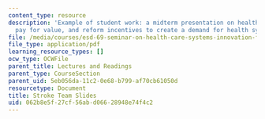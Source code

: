 ```yaml
---
content_type: resource
description: 'Example of student work: a midterm presentation on health economics,
  pay for value, and reform incentives to create a demand for health system reengineering.'
file: /media/courses/esd-69-seminar-on-health-care-systems-innovation-fall-2010/062b8e5f27cf56abd06628948e74f4c2_MITESD_69F10_stroke_mdtrm.pdf
file_type: application/pdf
learning_resource_types: []
ocw_type: OCWFile
parent_title: Lectures and Readings
parent_type: CourseSection
parent_uid: 5eb056da-11c2-0e68-b799-af70cb61050d
resourcetype: Document
title: Stroke Team Slides
uid: 062b8e5f-27cf-56ab-d066-28948e74f4c2
---
```

